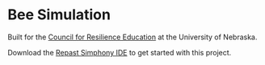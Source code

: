 # Bee Simulation
Built for the [Council for Resilience Education](https://cre.unl.edu/) at the University of Nebraska.

Download the [Repast Simphony IDE](https://repast.github.io/repast_simphony.html) to get started with this project.
